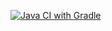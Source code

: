 [![Java CI with Gradle](https://github.com/Mikadiko/Auto_2_Postman_Echo/actions/workflows/gradle.yml/badge.svg)](https://github.com/Mikadiko/Auto_2_Postman_Echo/actions/workflows/gradle.yml)
